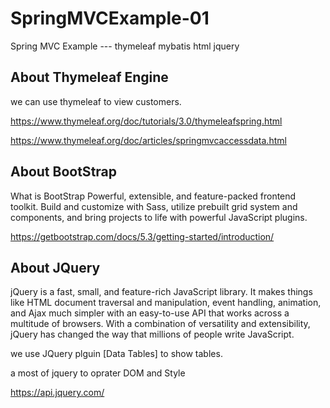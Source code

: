 # SpringMVCExample-01
Spring MVC Example --- thymeleaf mybatis html jquery

## About Thymeleaf Engine

we can use thymeleaf to view customers.

https://www.thymeleaf.org/doc/tutorials/3.0/thymeleafspring.html

https://www.thymeleaf.org/doc/articles/springmvcaccessdata.html


## About BootStrap 

What is BootStrap
Powerful, extensible, and feature-packed frontend toolkit. 
Build and customize with Sass, utilize prebuilt grid system and components, 
and bring projects to life with powerful JavaScript plugins.

https://getbootstrap.com/docs/5.3/getting-started/introduction/

## About JQuery

jQuery is a fast, small, and feature-rich JavaScript library. It makes things like HTML document traversal and manipulation, event handling, animation, and Ajax much simpler with an easy-to-use API that works across a multitude of browsers. With a combination of versatility and extensibility, jQuery has changed the way that millions of people write JavaScript.

we use JQuery plguin [Data Tables] to show tables.

a most of jquery to oprater DOM and Style

https://api.jquery.com/
